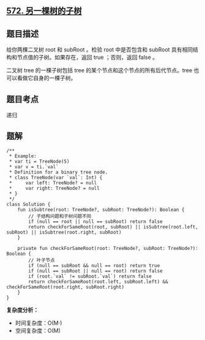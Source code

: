 ## [572. 另一棵树的子树](https://leetcode.cn/problems/subtree-of-another-tree/description/)

## 题目描述

给你两棵二叉树 root 和 subRoot 。检验 root 中是否包含和 subRoot 具有相同结构和节点值的子树。如果存在，返回 true ；否则，返回 false 。

二叉树 tree 的一棵子树包括 tree 的某个节点和这个节点的所有后代节点。tree 也可以看做它自身的一棵子树。

## 题目考点

递归

## 题解
 
```
/**
 * Example:
 * var ti = TreeNode(5)
 * var v = ti.`val`
 * Definition for a binary tree node.
 * class TreeNode(var `val`: Int) {
 *     var left: TreeNode? = null
 *     var right: TreeNode? = null
 * }
 */
class Solution {
    fun isSubtree(root: TreeNode?, subRoot: TreeNode?): Boolean {
        // 子结构问题和子树问题不同
        if (null == root || null == subRoot) return false
        return checkForSameRoot(root, subRoot) || isSubtree(root.left, subRoot) || isSubtree(root.right, subRoot)
    }

    private fun checkForSameRoot(root: TreeNode?, subRoot: TreeNode?): Boolean {
        // 叶子节点
        if (null == subRoot && null == root) return true
        if (null == subRoot || null == root) return false
        if (root.`val` != subRoot.`val`) return false
        return checkForSameRoot(root.left, subRoot.left) && checkForSameRoot(root.right, subRoot.right)
    }
}
```

**复杂度分析：**

- 时间复杂度：O(M·)
- 空间复杂度：O(M) 
